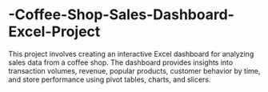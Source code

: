 # -Coffee-Shop-Sales-Dashboard-Excel-Project
This project involves creating an interactive Excel dashboard for analyzing sales data from a coffee shop. The dashboard provides insights into transaction volumes, revenue, popular products, customer behavior by time, and store performance using pivot tables, charts, and slicers.
